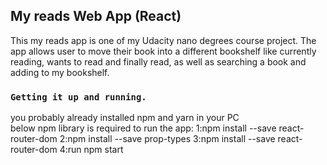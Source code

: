 ## My reads Web App (React)

This my reads app is one of my Udacity nano degrees course project. The app allows user to move their book into a different bookshelf like currently reading, wants to read and finally read, as well as searching a book and adding to my bookshelf.

### `Getting it up and running.`

you probably already installed npm and yarn in your PC<br />
below npm library is required to run the app:
1:npm install --save react-router-dom
2:npm install --save prop-types 
3:npm install --save react-router-dom
4:run npm start

